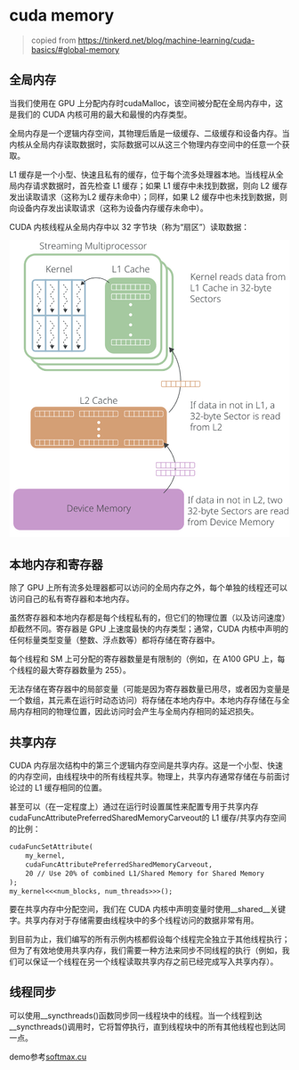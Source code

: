 
# cuda memory

> copied from https://tinkerd.net/blog/machine-learning/cuda-basics/#global-memory

## 全局内存

当我们使用在 GPU 上分配内存时cudaMalloc，该空间被分配在全局内存中，这是我们的 CUDA 内核可用的最大和最慢的内存类型。

全局内存是一个逻辑内存空间，其物理后盾是一级缓存、二级缓存和设备内存。当内核从全局内存读取数据时，实际数据可以从这三个物理内存空间中的任意一个获取。

L1 缓存是一个小型、快速且私有的缓存，位于每个流多处理器本地。当线程从全局内存请求数据时，首先检查 L1 缓存；如果 L1 缓存中未找到数据，则向 L2 缓存发出读取请求（这称为L2 缓存未命中）；同样，如果 L2 缓存中也未找到数据，则向设备内存发出读取请求（这称为设备内存缓存未命中）。

CUDA 内核线程从全局内存中以 32 字节块（称为“扇区”）读取数据：

![cuda](image/cuda-memory-basics.png)


## 本地内存和寄存器

除了 GPU 上所有流多处理器都可以访问的全局内存之外，每个单独的线程还可以访问自己的私有寄存器和本地内存。

虽然寄存器和本地内存都是每个线程私有的，但它们的物理位置（以及访问速度）却截然不同。寄存器是 GPU 上速度最快的内存类型；通常，CUDA 内核中声明的任何标量类型变量（整数、浮点数等）都将存储在寄存器中。

每个线程和 SM 上可分配的寄存器数量是有限制的（例如，在 A100 GPU 上，每个线程的最大寄存器数量为 255）。

无法存储在寄存器中的局部变量（可能是因为寄存器数量已用尽，或者因为变量是一个数组，其元素在运行时动态访问）将存储在本地内存中。本地内存存储在与全局内存相同的物理位置，因此访问时会产生与全局内存相同的延迟损失。

## 共享内存 

CUDA 内存层次结构中的第三个逻辑内存空间是共享内存。这是一个小型、快速的内存空间，由线程块中的所有线程共享。物理上，共享内存通常存储在与前面讨论过的 L1 缓存相同的位置。

甚至可以（在一定程度上）通过在运行时设置属性来配置专用于共享内存cudaFuncAttributePreferredSharedMemoryCarveout的 L1 缓存/共享内存空间的比例：

```
cudaFuncSetAttribute(
    my_kernel,
    cudaFuncAttributePreferredSharedMemoryCarveout,
    20 // Use 20% of combined L1/Shared Memory for Shared Memory
);
my_kernel<<<num_blocks, num_threads>>>();
```

要在共享内存中分配空间，我们在 CUDA 内核中声明变量时使用__shared__关键字。共享内存对于存储需要由线程块中的多个线程访问的数据非常有用。

到目前为止，我们编写的所有示例内核都假设每个线程完全独​​立于其他线程执行；但为了有效地使用共享内存，我们需要一种方法来同步不同线程的执行（例如，我们可以保证一个线程在另一个线程读取共享内存之前已经完成写入共享内存）。

## 线程同步 

可以使用__syncthreads()函数同步同一线程块中的线程。当一个线程到达__syncthreads()调用时，它将暂停执行，直到线程块中的所有其他线程也到达同一点。

demo参考[softmax.cu](softmax.cu)



